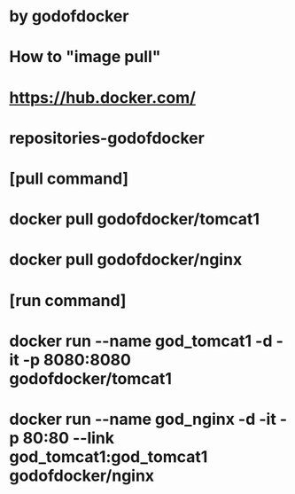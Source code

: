 # by godofdocker
# How to "image pull"
# https://hub.docker.com/
# repositories-godofdocker 
#
# [pull command]
# docker pull godofdocker/tomcat1
# docker pull godofdocker/nginx
# 
# [run command]
# docker run --name god_tomcat1 -d -it -p 8080:8080 godofdocker/tomcat1
# docker run --name god_nginx -d -it -p 80:80 --link god_tomcat1:god_tomcat1 godofdocker/nginx


